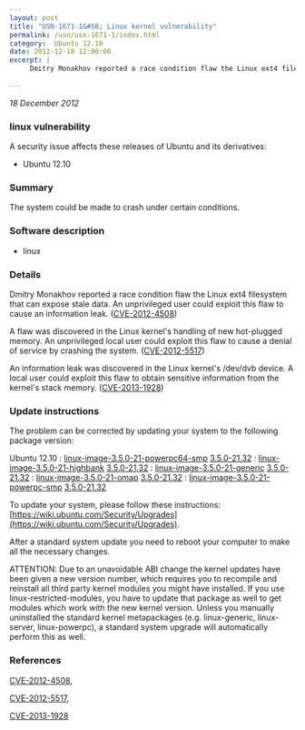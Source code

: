 ```yaml
---
layout: post
title: "USN-1671-1&#58; Linux kernel vulnerability"
permalink: /usn/usn-1671-1/index.html
category:  Ubuntu 12.10
date: 2012-12-18 12:00:00
excerpt: |
     Dmitry Monakhov reported a race condition flaw the Linux ext4 filesystem that can expose stale data. An unprivileged user could exploit this flaw to cause an information leak. ([CVE-2012-4508](http://people.ubuntu.com/~ubuntu-security/cve/CVE-2012-4508))
    
--- 
```

 
 

*18 December 2012*

### linux vulnerability

A security issue affects these releases of Ubuntu and its derivatives:

* Ubuntu 12.10

### Summary

The system could be made to crash under certain conditions. 

### Software description

* linux 

### Details

 Dmitry Monakhov reported a race condition flaw the Linux ext4 filesystem that can expose stale data. An unprivileged user could exploit this flaw to cause an information leak. ([CVE-2012-4508](http://people.ubuntu.com/~ubuntu-security/cve/CVE-2012-4508))

A flaw was discovered in the Linux kernel&#39;s handling of new hot-plugged memory. An unprivileged local user could exploit this flaw to cause a denial of service by crashing the system. ([CVE-2012-5517](http://people.ubuntu.com/~ubuntu-security/cve/CVE-2012-5517))

An information leak was discovered in the Linux kernel&#39;s /dev/dvb device. A local user could exploit this flaw to obtain sensitive information from the kernel&#39;s stack memory. ([CVE-2013-1928](http://people.ubuntu.com/~ubuntu-security/cve/CVE-2013-1928)) 

### Update instructions

The problem can be corrected by updating your system to the following package version:

Ubuntu 12.10
 : [linux-image-3.5.0-21-powerpc64-smp](https://launchpad.net/ubuntu/+source/linux) <span> [3.5.0-21.32](https://launchpad.net/ubuntu/+source/linux/3.5.0-21.32) </span> 
 : [linux-image-3.5.0-21-highbank](https://launchpad.net/ubuntu/+source/linux) <span> [3.5.0-21.32](https://launchpad.net/ubuntu/+source/linux/3.5.0-21.32) </span> 
 : [linux-image-3.5.0-21-generic](https://launchpad.net/ubuntu/+source/linux) <span> [3.5.0-21.32](https://launchpad.net/ubuntu/+source/linux/3.5.0-21.32) </span> 
 : [linux-image-3.5.0-21-omap](https://launchpad.net/ubuntu/+source/linux) <span> [3.5.0-21.32](https://launchpad.net/ubuntu/+source/linux/3.5.0-21.32) </span> 
 : [linux-image-3.5.0-21-powerpc-smp](https://launchpad.net/ubuntu/+source/linux) <span> [3.5.0-21.32](https://launchpad.net/ubuntu/+source/linux/3.5.0-21.32) </span> 

To update your system, please follow these instructions: [https://wiki.ubuntu.com/Security/Upgrades](https://wiki.ubuntu.com/Security/Upgrades).

After a standard system update you need to reboot your computer to make all the necessary changes.

ATTENTION: Due to an unavoidable ABI change the kernel updates have been given a new version number, which requires you to recompile and reinstall all third party kernel modules you might have installed. If you use linux-restricted-modules, you have to update that package as well to get modules which work with the new kernel version. Unless you manually uninstalled the standard kernel metapackages (e.g. linux-generic, linux-server, linux-powerpc), a standard system upgrade will automatically perform this as well. 

### References

 
 [CVE-2012-4508](http://people.ubuntu.com/~ubuntu-security/cve/CVE-2012-4508), 

 [CVE-2012-5517](http://people.ubuntu.com/~ubuntu-security/cve/CVE-2012-5517), 

 [CVE-2013-1928](http://people.ubuntu.com/~ubuntu-security/cve/CVE-2013-1928)
 

